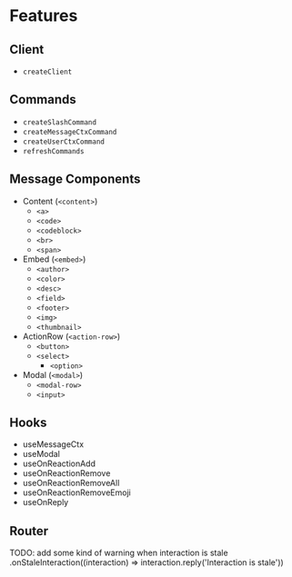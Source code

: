 # Features

## Client

-   `createClient`

## Commands

-   `createSlashCommand`
-   `createMessageCtxCommand`
-   `createUserCtxCommand`
-   `refreshCommands`

## Message Components

-   Content (`<content>`)
    -   `<a>`
    -   `<code>`
    -   `<codeblock>`
    -   `<br>`
    -   `<span>`
-   Embed (`<embed>`)
    -   `<author>`
    -   `<color>`
    -   `<desc>`
    -   `<field>`
    -   `<footer>`
    -   `<img>`
    -   `<thumbnail>`
-   ActionRow (`<action-row>`)
    -   `<button>`
    -   `<select>`
        -   `<option>`
-   Modal (`<modal>`)
    -   `<modal-row>`
    -   `<input>`

## Hooks

-   useMessageCtx
-   useModal
-   useOnReactionAdd
-   useOnReactionRemove
-   useOnReactionRemoveAll
-   useOnReactionRemoveEmoji
-   useOnReply

## Router

TODO: add some kind of warning when interaction is stale
    .onStaleInteraction((interaction) => interaction.reply('Interaction is stale'))
